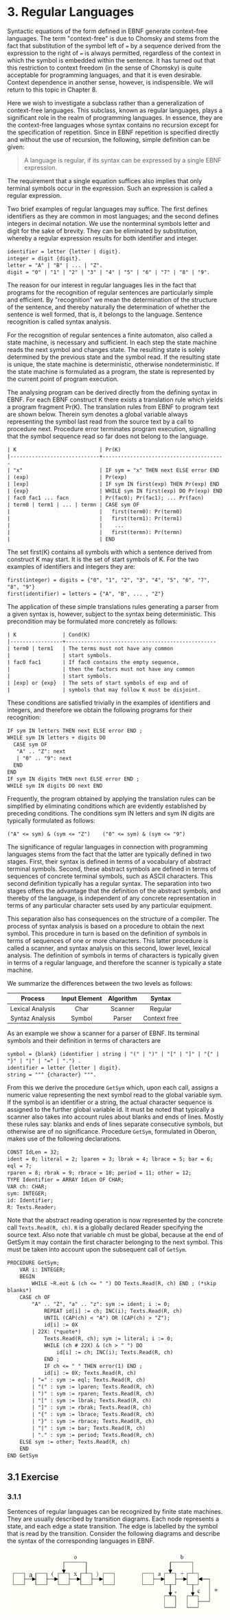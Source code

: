 # 3. Regular Languages

Syntactic equations of the form defined in EBNF generate context-free languages. The term "context-free" is due to Chomsky and stems from the fact that substitution of the symbol left of `=` by a sequence derived from the expression to the right of `=` is always permitted, regardless of the context in which the symbol is embedded within the sentence. It has turned out that this restriction to context freedom (in the sense of Chomsky) is quite acceptable for programming languages, and that it is even desirable. Context dependence in another sense, however, is indispensible. We will return to this topic in Chapter 8.

Here we wish to investigate a subclass rather than a generalization of context-free languages. This subclass, known as regular languages, plays a significant role in the realm of programming languages. In essence, they are the context-free languages whose syntax contains no recursion except for the specification of repetition. Since in EBNF repetition is specified directly and without the use of recursion, the following, simple definition can be given:

>A language is regular, if its syntax can be expressed by a single EBNF expression.

The requirement that a single equation suffices also implies that only terminal symbols occur in the expression. Such an expression is called a regular expression.

Two brief examples of regular languages may suffice. The first defines identifiers as they are common in most languages; and the second defines integers in decimal notation. We use the nonterminal symbols letter and digit for the sake of brevity. They can be eliminated by substitution, whereby a regular expression results for both identifier and integer.
```
identifier = letter {letter | digit}.
integer = digit {digit}.
letter = "A" | "B" | ... | "Z".
digit = "0" | "1" | "2" | "3" | "4" | "5" | "6" | "7" | "8" | "9".
```
The reason for our interest in regular languages lies in the fact that programs for the recognition of regular sentences are particularly simple and efficient. By "recognition" we mean the determination of the structure of the sentence, and thereby naturally the determination of whether the sentence is well formed, that is, it belongs to the language. Sentence recognition is called syntax analysis.

For the recognition of regular sentences a finite automaton, also called a state machine, is necessary and sufficient. In each step the state machine reads the next symbol and changes state. The resulting state is solely determined by the previous state and the symbol read. If the resulting state is unique, the state machine is deterministic, otherwise nondeterministic. If the state machine is formulated as a program, the state is represented by the current point of program execution.

The analysing program can be derived directly from the defining syntax in EBNF. For each EBNF construct K there exists a translation rule which yields a program fragment Pr(K). The translation rules from EBNF to program text are shown below. Therein sym denotes a global variable always representing the symbol last read from the source text by a call to procedure next. Procedure error terminates program execution, signalling that the symbol sequence read so far does not belong to the language.
```
| K                           | Pr(K)
|-----------------------------+----------------------------------------
| "x"                         | IF sym = "x" THEN next ELSE error END
| (exp)                       | Pr(exp)
| [exp]                       | IF sym IN first(exp) THEN Pr(exp) END
| {exp}                       | WHILE sym IN first(exp) DO Pr(exp) END
| fac0 fac1 ... facn          | Pr(fac0); Pr(fac1); ... Pr(facn)
| term0 | term1 | ... | termn | CASE sym OF
|                             |   first(term0): Pr(term0)
|                             |   first(term1): Pr(term1)
|                             |    ...
|                             |   first(termn): Pr(termn)
|                             | END
```
The set first(K) contains all symbols with which a sentence derived from construct K may start. It is the set of start symbols of K. For the two examples of identifiers and integers they are:
```
first(integer) = digits = {"0", "1", "2", "3", "4", "5", "6", "7", "8", "9"}
first(identifier) = letters = {"A", "B", ... , "Z"}
```
The application of these simple translations rules generating a parser from a given syntax is, however, subject to the syntax being deterministic. This precondition may be formulated more concretely as follows:
```
| K               | Cond(K)
|-----------------+-------------------------------------------------
| term0 | term1   | The terms must not have any common
|                 | start symbols.
| fac0 fac1       | If fac0 contains the empty sequence,
|                 | then the factors must not have any common
|                 | start symbols.
| [exp] or {exp}  | The sets of start symbols of exp and of
|                 | symbols that may follow K must be disjoint.
```
These conditions are satisfied trivially in the examples of identifiers and integers, and therefore we obtain the following programs for their recognition:
```
IF sym IN letters THEN next ELSE error END ;
WHILE sym IN letters + digits DO
  CASE sym OF
   "A" .. "Z": next
   | "0" .. "9": next
  END
END
IF sym IN digits THEN next ELSE error END ;
WHILE sym IN digits DO next END
```
Frequently, the program obtained by applying the translation rules can be simplified by eliminating conditions which are evidently established by preceding conditions. The conditions sym IN letters and sym IN digits are typically formulated as follows:
```
("A" <= sym) & (sym <= "Z")    ("0" <= sym) & (sym <= "9")
```
The significance of regular languages in connection with programming languages stems from the fact that the latter are typically defined in two stages. First, their syntax is defined in terms of a vocabulary of abstract terminal symbols. Second, these abstract symbols are defined in terms of sequences of concrete terminal symbols, such as ASCII characters. This second definition typically has a regular syntax. The separation into two stages offers the advantage that the definition of the abstract symbols, and thereby of the language, is independent of any concrete representation in terms of any particular character sets used by any particular equipment.

This separation also has consequences on the structure of a compiler. The process of syntax analysis is based on a procedure to obtain the next symbol. This procedure in turn is based on the definition of symbols in terms of sequences of one or more characters. This latter procedure is called a scanner, and syntax analysis on this second, lower level, lexical analysis. The definition of symbols in terms of characters is typically given in terms of a regular language, and therefore the scanner is typically a state machine.

We summarize the differences between the two levels as follows:

| Process          | Input Element | Algorithm | Syntax       |
|:----------------:|:-------------:|:---------:|:------------:|
| Lexical Analysis | Char          | Scanner   | Regular      |
| Syntaz Analysis  | Symbol        | Parser    | Context free |

As an example we show a scanner for a parser of EBNF. Its terminal symbols and their definition in terms of characters are
```
symbol = {blank} (identifier | string | "(" | ")" | "[" | "]" | "{" | "}" | "|" | "=" | ".") .
identifier = letter {letter | digit}.
string = """ {character} """.
```
From this we derive the procedure `GetSym` which, upon each call, assigns a numeric value representing the next symbol read to the global variable sym. If the symbol is an identifier or a string, the actual character sequence is assigned to the further global variable id. It must be noted that typically a scanner also takes into account rules about blanks and ends of lines.
Mostly these rules say: blanks and ends of lines separate consecutive symbols, but otherwise are of no significance. Procedure `GetSym`, formulated in Oberon, makes use of the following declarations.
```
CONST IdLen = 32;
ident = 0; literal = 2; lparen = 3; lbrak = 4; lbrace = 5; bar = 6; eql = 7;
rparen = 8; rbrak = 9; rbrace = 10; period = 11; other = 12;
TYPE Identifier = ARRAY IdLen OF CHAR;
VAR ch: CHAR;
sym: INTEGER;
id: Identifier;
R: Texts.Reader;
```
Note that the abstract reading operation is now represented by the concrete call `Texts.Read(R, ch)`. `R` is a globally declared Reader specifying the source text. Also note that variable ch must be global, because at the end of GetSym it may contain the first character belonging to the next symbol. This must be taken into account upon the subsequent call of `GetSym`.
```
PROCEDURE GetSym;
	VAR i: INTEGER;
	BEGIN
		WHILE ~R.eot & (ch <= " ") DO Texts.Read(R, ch) END ; (*skip blanks*)
	CASE ch OF
		"A" .. "Z", "a" .. "z": sym := ident; i := 0;
			REPEAT id[i] := ch; INC(i); Texts.Read(R, ch)
			UNTIL (CAP(ch) < "A") OR (CAP(ch) > "Z");
			id[i] := 0X
		| 22X: (*quote*)
			Texts.Read(R, ch); sym := literal; i := 0;
			WHILE (ch # 22X) & (ch > " ") DO
				id[i] := ch; INC(i); Texts.Read(R, ch)
			END ;
			IF ch <= " " THEN error(1) END ;
			id[i] := 0X; Texts.Read(R, ch)
		| "=" : sym := eql; Texts.Read(R, ch)
		| "(" : sym := lparen; Texts.Read(R, ch)
		| ")" : sym := rparen; Texts.Read(R, ch)
		| "[" : sym := lbrak; Texts.Read(R, ch)
		| "]" : sym := rbrak; Texts.Read(R, ch)
		| "{" : sym := lbrace; Texts.Read(R, ch)
		| "}" : sym := rbrace; Texts.Read(R, ch)
		| "|" : sym := bar; Texts.Read(R, ch)
		| "." : sym := period; Texts.Read(R, ch)
	ELSE sym := other; Texts.Read(R, ch)
	END
END GetSym
```

## 3.1 Exercise

### 3.1.1
Sentences of regular languages can be recognized by finite state machines. They are usually described by transition diagrams. Each node represents a state, and each edge a state transition. The edge is labelled by the symbol that is read by the transition. Consider the following diagrams and describe the syntax of the corresponding languages in EBNF.

![](https://github.com/overdev/compiler-construction/blob/master/images/cc_exercise_3_1.png)

